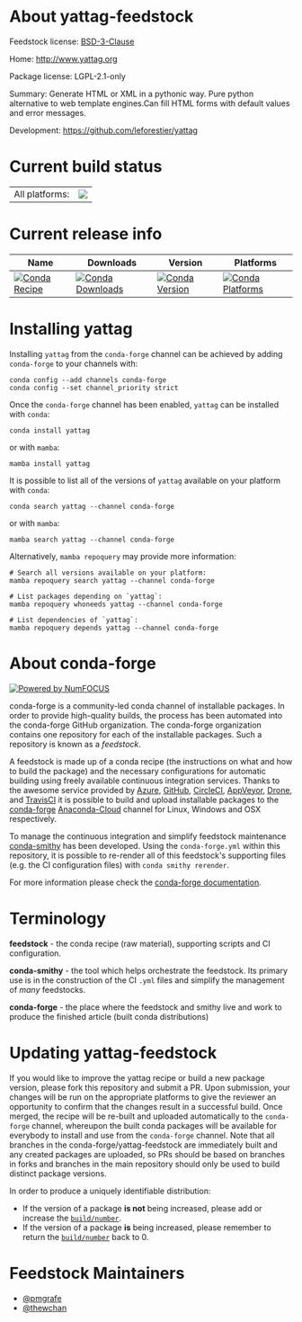 About yattag-feedstock
======================

Feedstock license: [BSD-3-Clause](https://github.com/conda-forge/yattag-feedstock/blob/main/LICENSE.txt)

Home: http://www.yattag.org

Package license: LGPL-2.1-only

Summary: Generate HTML or XML in a pythonic way. Pure python alternative to web template engines.Can fill HTML forms with default values and error messages.

Development: https://github.com/leforestier/yattag

Current build status
====================


<table><tr><td>All platforms:</td>
    <td>
      <a href="https://dev.azure.com/conda-forge/feedstock-builds/_build/latest?definitionId=6580&branchName=main">
        <img src="https://dev.azure.com/conda-forge/feedstock-builds/_apis/build/status/yattag-feedstock?branchName=main">
      </a>
    </td>
  </tr>
</table>

Current release info
====================

| Name | Downloads | Version | Platforms |
| --- | --- | --- | --- |
| [![Conda Recipe](https://img.shields.io/badge/recipe-yattag-green.svg)](https://anaconda.org/conda-forge/yattag) | [![Conda Downloads](https://img.shields.io/conda/dn/conda-forge/yattag.svg)](https://anaconda.org/conda-forge/yattag) | [![Conda Version](https://img.shields.io/conda/vn/conda-forge/yattag.svg)](https://anaconda.org/conda-forge/yattag) | [![Conda Platforms](https://img.shields.io/conda/pn/conda-forge/yattag.svg)](https://anaconda.org/conda-forge/yattag) |

Installing yattag
=================

Installing `yattag` from the `conda-forge` channel can be achieved by adding `conda-forge` to your channels with:

```
conda config --add channels conda-forge
conda config --set channel_priority strict
```

Once the `conda-forge` channel has been enabled, `yattag` can be installed with `conda`:

```
conda install yattag
```

or with `mamba`:

```
mamba install yattag
```

It is possible to list all of the versions of `yattag` available on your platform with `conda`:

```
conda search yattag --channel conda-forge
```

or with `mamba`:

```
mamba search yattag --channel conda-forge
```

Alternatively, `mamba repoquery` may provide more information:

```
# Search all versions available on your platform:
mamba repoquery search yattag --channel conda-forge

# List packages depending on `yattag`:
mamba repoquery whoneeds yattag --channel conda-forge

# List dependencies of `yattag`:
mamba repoquery depends yattag --channel conda-forge
```


About conda-forge
=================

[![Powered by
NumFOCUS](https://img.shields.io/badge/powered%20by-NumFOCUS-orange.svg?style=flat&colorA=E1523D&colorB=007D8A)](https://numfocus.org)

conda-forge is a community-led conda channel of installable packages.
In order to provide high-quality builds, the process has been automated into the
conda-forge GitHub organization. The conda-forge organization contains one repository
for each of the installable packages. Such a repository is known as a *feedstock*.

A feedstock is made up of a conda recipe (the instructions on what and how to build
the package) and the necessary configurations for automatic building using freely
available continuous integration services. Thanks to the awesome service provided by
[Azure](https://azure.microsoft.com/en-us/services/devops/), [GitHub](https://github.com/),
[CircleCI](https://circleci.com/), [AppVeyor](https://www.appveyor.com/),
[Drone](https://cloud.drone.io/welcome), and [TravisCI](https://travis-ci.com/)
it is possible to build and upload installable packages to the
[conda-forge](https://anaconda.org/conda-forge) [Anaconda-Cloud](https://anaconda.org/)
channel for Linux, Windows and OSX respectively.

To manage the continuous integration and simplify feedstock maintenance
[conda-smithy](https://github.com/conda-forge/conda-smithy) has been developed.
Using the ``conda-forge.yml`` within this repository, it is possible to re-render all of
this feedstock's supporting files (e.g. the CI configuration files) with ``conda smithy rerender``.

For more information please check the [conda-forge documentation](https://conda-forge.org/docs/).

Terminology
===========

**feedstock** - the conda recipe (raw material), supporting scripts and CI configuration.

**conda-smithy** - the tool which helps orchestrate the feedstock.
                   Its primary use is in the construction of the CI ``.yml`` files
                   and simplify the management of *many* feedstocks.

**conda-forge** - the place where the feedstock and smithy live and work to
                  produce the finished article (built conda distributions)


Updating yattag-feedstock
=========================

If you would like to improve the yattag recipe or build a new
package version, please fork this repository and submit a PR. Upon submission,
your changes will be run on the appropriate platforms to give the reviewer an
opportunity to confirm that the changes result in a successful build. Once
merged, the recipe will be re-built and uploaded automatically to the
`conda-forge` channel, whereupon the built conda packages will be available for
everybody to install and use from the `conda-forge` channel.
Note that all branches in the conda-forge/yattag-feedstock are
immediately built and any created packages are uploaded, so PRs should be based
on branches in forks and branches in the main repository should only be used to
build distinct package versions.

In order to produce a uniquely identifiable distribution:
 * If the version of a package **is not** being increased, please add or increase
   the [``build/number``](https://docs.conda.io/projects/conda-build/en/latest/resources/define-metadata.html#build-number-and-string).
 * If the version of a package **is** being increased, please remember to return
   the [``build/number``](https://docs.conda.io/projects/conda-build/en/latest/resources/define-metadata.html#build-number-and-string)
   back to 0.

Feedstock Maintainers
=====================

* [@pmgrafe](https://github.com/pmgrafe/)
* [@thewchan](https://github.com/thewchan/)

